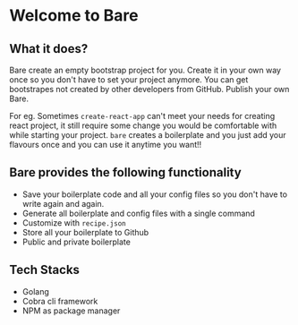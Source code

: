 # Welcome to Bare

## What it does?

Bare create an empty bootstrap project for you. Create it in your own way once so you don't have to set your project anymore. You can get bootstrapes not created by other developers from GitHub. Publish your own Bare.

For eg.
Sometimes `create-react-app` can't meet your needs for creating react project, it still require some change you would be comfortable with while starting your project. `bare` creates a boilerplate and you just add your flavours once and you can use it anytime you want!!

## Bare provides the following functionality

- Save your boilerplate code and all your config files so you don't have to write again and again.
- Generate all boilerplate and config files with a single command
- Customize with `recipe.json`
- Store all your boilerplate to Github
- Public and private boilerplate

## Tech Stacks

- Golang
- Cobra cli framework
- NPM as package manager
